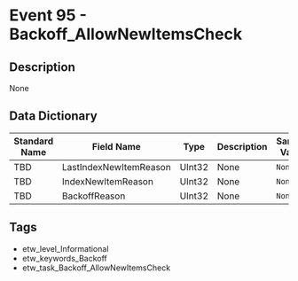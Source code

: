 # Event 95 - Backoff_AllowNewItemsCheck

## Description
None

## Data Dictionary
|Standard Name|Field Name|Type|Description|Sample Value|
|---|---|---|---|---|
|TBD|LastIndexNewItemReason|UInt32|None|`None`|
|TBD|IndexNewItemReason|UInt32|None|`None`|
|TBD|BackoffReason|UInt32|None|`None`|

## Tags
* etw_level_Informational
* etw_keywords_Backoff
* etw_task_Backoff_AllowNewItemsCheck
